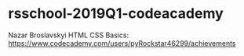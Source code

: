 # rsschool-2019Q1-codeacademy
Nazar Broslavskyi
HTML CSS Basics: https://www.codecademy.com/users/pyRockstar46299/achievements
